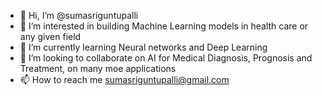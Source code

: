 - 👋 Hi, I’m @sumasriguntupalli
- 👀 I’m interested in building Machine Learning models in health care or any given field
- 🌱 I’m currently learning Neural networks and Deep Learning 
- 💞️ I’m looking to collaborate on AI for Medical Diagnosis, Prognosis and Treatment, on many moe applications
- 📫 How to reach me sumasriguntupalli@gmail.com

<!---
sumasriguntupalli/sumasriguntupalli is a ✨ special ✨ repository because its `README.md` (this file) appears on your GitHub profile.
You can click the Preview link to take a look at your changes.
--->
